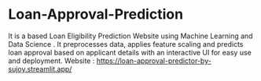 # Loan-Approval-Prediction
It is a based Loan Eligibility Prediction Website using Machine Learning and Data Science . It preprocesses data, applies feature scaling and predicts loan approval based on applicant details with an interactive UI for easy use and deployment.
Website : https://loan-approval-predictor-by-sujoy.streamlit.app/
